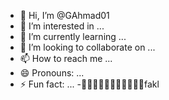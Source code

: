 - 👋 Hi, I’m @GAhmad01
- 👀 I’m interested in ...
- 🌱 I’m currently learning ...
- 💞️ I’m looking to collaborate on ...
- 📫 How to reach me ...
- 😄 Pronouns: ...
- ⚡ Fun fact: ...
-🖕🏻🖕🏻🖕🏻🖕🏻🖕🏻🤖fakl
<!---
GAhmad01/GAhmad01 is a ✨ special ✨ repository because its `README.md` (this file) appears on your GitHub profile.
You can click the Preview link to take a look at your changes.
--->

